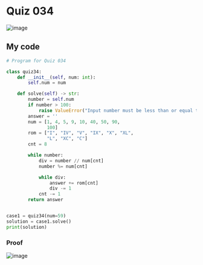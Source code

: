 # Quiz 034

![image](https://user-images.githubusercontent.com/111758436/212214697-cb31536a-9788-4135-85d4-db6f7360bf07.png)

## My code
```.py
# Program for Quiz 034

class quiz34:
    def __init__(self, num: int):
        self.num = num

    def solve(self) -> str:
        number = self.num
        if number > 100:
            raise ValueError("Input number must be less than or equal to 100")
        answer = ''
        num = [1, 4, 5, 9, 10, 40, 50, 90,
               100]
        rom = ["I", "IV", "V", "IX", "X", "XL",
               "L", "XC", "C"]
        cnt = 8

        while number:
            div = number // num[cnt]
            number %= num[cnt]

            while div:
                answer += rom[cnt]
                div -= 1
            cnt -= 1
        return answer


case1 = quiz34(num=59)
solution = case1.solve()
print(solution)
```
### Proof
![image](https://user-images.githubusercontent.com/111758436/214751104-65c8b514-eec4-4934-a7c5-be162b33ef79.png)
